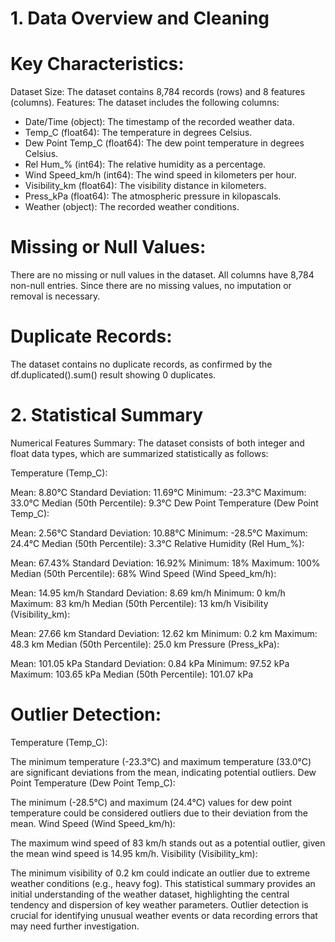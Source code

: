# 1. Data Overview and Cleaning
# Key Characteristics:

Dataset Size: The dataset contains 8,784 records (rows) and 8 features (columns).
Features: The dataset includes the following columns:
* Date/Time (object): The timestamp of the recorded weather data.
* Temp_C (float64): The temperature in degrees Celsius.
* Dew Point Temp_C (float64): The dew point temperature in degrees Celsius.
* Rel Hum_% (int64): The relative humidity as a percentage.
* Wind Speed_km/h (int64): The wind speed in kilometers per hour.
* Visibility_km (float64): The visibility distance in kilometers.
* Press_kPa (float64): The atmospheric pressure in kilopascals.
* Weather (object): The recorded weather conditions.

# Missing or Null Values:

There are no missing or null values in the dataset. All columns have 8,784 non-null entries. Since there are no missing values, no imputation or removal is necessary.

# Duplicate Records:

The dataset contains no duplicate records, as confirmed by the df.duplicated().sum() result showing 0 duplicates.
# 2. Statistical Summary
Numerical Features Summary:
The dataset consists of both integer and float data types, which are summarized statistically as follows:

Temperature (Temp_C):

Mean: 8.80°C
Standard Deviation: 11.69°C
Minimum: -23.3°C
Maximum: 33.0°C
Median (50th Percentile): 9.3°C
Dew Point Temperature (Dew Point Temp_C):

Mean: 2.56°C
Standard Deviation: 10.88°C
Minimum: -28.5°C
Maximum: 24.4°C
Median (50th Percentile): 3.3°C
Relative Humidity (Rel Hum_%):

Mean: 67.43%
Standard Deviation: 16.92%
Minimum: 18%
Maximum: 100%
Median (50th Percentile): 68%
Wind Speed (Wind Speed_km/h):

Mean: 14.95 km/h
Standard Deviation: 8.69 km/h
Minimum: 0 km/h
Maximum: 83 km/h
Median (50th Percentile): 13 km/h
Visibility (Visibility_km):

Mean: 27.66 km
Standard Deviation: 12.62 km
Minimum: 0.2 km
Maximum: 48.3 km
Median (50th Percentile): 25.0 km
Pressure (Press_kPa):

Mean: 101.05 kPa
Standard Deviation: 0.84 kPa
Minimum: 97.52 kPa
Maximum: 103.65 kPa
Median (50th Percentile): 101.07 kPa

# Outlier Detection:

Temperature (Temp_C):

The minimum temperature (-23.3°C) and maximum temperature (33.0°C) are significant deviations from the mean, indicating potential outliers.
Dew Point Temperature (Dew Point Temp_C):

The minimum (-28.5°C) and maximum (24.4°C) values for dew point temperature could be considered outliers due to their deviation from the mean.
Wind Speed (Wind Speed_km/h):

The maximum wind speed of 83 km/h stands out as a potential outlier, given the mean wind speed is 14.95 km/h.
Visibility (Visibility_km):

The minimum visibility of 0.2 km could indicate an outlier due to extreme weather conditions (e.g., heavy fog).
This statistical summary provides an initial understanding of the weather dataset, highlighting the central tendency and dispersion of key weather parameters. Outlier detection is crucial for identifying unusual weather events or data recording errors that may need further investigation.
